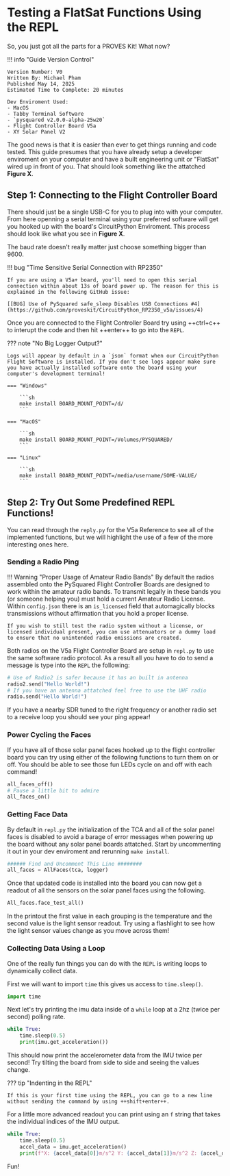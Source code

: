 # Testing a FlatSat Functions Using the REPL
So, you just got all the parts for a PROVES Kit! What now?

!!! info "Guide Version Control"

    Version Number: V0
    Written By: Michael Pham
    Published May 14, 2025
    Estimated Time to Complete: 20 minutes
    
    Dev Enviroment Used:
    - MacOS
    - Tabby Terminal Software
    - `pysquared v2.0.0-alpha-25w20`
    - Flight Controller Board V5a
    - XY Solar Panel V2

The good news is that it is easier than ever to get things running and code tested. This guide presumes that you have already setup a developer enviroment on your computer and have a built engineering unit or "FlatSat" wired up in front of you. That should look something like the attatched **Figure X**.

## Step 1: Connecting to the Flight Controller Board
There should just be a single USB-C for you to plug into with your computer. From here openning a serial terminal using your preferred software will get you hooked up with the board's CircuitPython Enviroment. This process should look like what you see in **Figure X**. 

The baud rate doesn't really matter just choose something bigger than 9600.

!!! bug "Time Sensitive Serial Connection with RP2350"

    If you are using a V5a+ board, you'll need to open this serial connection within about 13s of board power up. The reason for this is explained in the following GitHub issue:

    [[BUG] Use of PySquared safe_sleep Disables USB Connections #4](https://github.com/proveskit/CircuitPython_RP2350_v5a/issues/4)

Once you are connected to the Flight Controller Board try using ++ctrl+c++ to interupt the code and then hit ++enter++ to go into the `REPL`.

??? note "No Big Logger Output?"

    Logs will appear by default in a `json` format when our CircuitPython Flight Software is installed. If you don't see logs appear make sure you have actually installed software onto the board using your computer's development terminal!

    === "Windows"

        ```sh
        make install BOARD_MOUNT_POINT=/d/
        ```
    
    === "MacOS"

        ```sh
        make install BOARD_MOUNT_POINT=/Volumes/PYSQUARED/
        ```
    
    === "Linux"

        ```sh
        make install BOARD_MOUNT_POINT=/media/username/SOME-VALUE/
        ```

## Step 2: Try Out Some Predefined REPL Functions!
You can read through the `reply.py` for the V5a Reference to see all of the implemented functions, but we will highlight the use of a few of the more interesting ones here.

### Sending a Radio Ping

!!! Warning "Proper Usage of Amateur Radio Bands"
    By default the radios assembled onto the PySquared Flight Controller Boards are designed to work within the amateur radio bands. To transmit legally in these bands you (or someone helping you) must hold a current Amateur Radio License. Within `config.json` there is an `is_licensed` field that automagically blocks transmissions without affirmation that you hold a proper license.

    If you wish to still test the radio system without a license, or licensed individual present, you can use attenuators or a dummy load to ensure that no unintended radio emissions are created.

Both radios on the V5a Flight Controller Board are setup in `repl.py` to use the same software radio protocol. As a result all you have to do to send a message is type into the `REPL` the following:

```py
# Use of Radio2 is safer because it has an built in antenna
radio2.send("Hello World!")
# If you have an antenna attatched feel free to use the UHF radio
radio.send("Hello World!")
```

If you have a nearby SDR tuned to the right frequency or another radio set to a receive loop you should see your ping appear!

### Power Cycling the Faces
If you have all of those solar panel faces hooked up to the flight controller board you can try using either of the following functions to turn them on or off. You should be able to see those fun LEDs cycle on and off with each command!

```py
all_faces_off()
# Pause a little bit to admire
all_faces_on()
```

### Getting Face Data
By default in `repl.py` the initialization of the TCA and all of the solar panel faces is disabled to avoid a barage of error messages when powering up the board without any solar panel boards attatched. Start by uncommenting it out in your dev enviroment and rerunning `make install`.

```py
###### Find and Uncomment This Line ########
all_faces = AllFaces(tca, logger)
```

Once that updated code is installed into the board you can now get a readout of all the sensors on the solar panel faces using the following.

```py
All_faces.face_test_all()
```

In the printout the first value in each grouping is the temperature and the second value is the light sensor readout. Try using a flashlight to see how the light sensor values change as you move across them!

### Collecting Data Using a Loop
One of the really fun things you can do with the `REPL` is writing loops to dynamically collect data. 

First we will want to import `time` this gives us access to `time.sleep()`.

```py
import time
```

Next let's try printing the imu data inside of a `while` loop at a 2hz (twice per second) polling rate.

```py
while True:
    time.sleep(0.5)
    print(imu.get_acceleration())
```

This should now print the accelerometer data from the IMU twice per second! Try tilting the board from side to side and seeing the values change.

??? tip "Indenting in the REPL"

    If this is your first time using the REPL, you can go to a new line without sending the command by using ++shift+enter++.

For a little more advanced readout you can print using an `f` string that takes the individual indices of the IMU output.

```py
while True:
    time.sleep(0.5)
    accel_data = imu.get_acceleration()
    print(f"X: {accel_data[0]}m/s^2 Y: {accel_data[1]}m/s^2 Z: {accel_data[2]}m/s^2")
```
Fun!